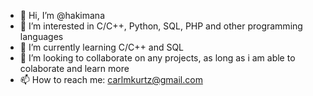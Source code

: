 - 👋 Hi, I’m @hakimana
- 👀 I’m interested in C/C++, Python, SQL, PHP and other programming languages
- 🌱 I’m currently learning C/C++ and SQL
- 💞️ I’m looking to collaborate on any projects, as long as i am able to colaborate and learn more
- 📫 How to reach me: carlmkurtz@gmail.com

<!---
hakimana/hakimana is a ✨ special ✨ repository because its `README.md` (this file) appears on your GitHub profile.
You can click the Preview link to take a look at your changes.
--->
